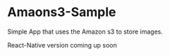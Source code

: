 # Amaons3-Sample
Simple App that uses the Amazon s3 to store images.

React-Native version coming up soon
